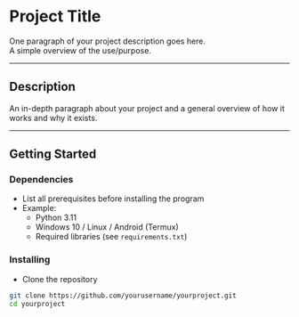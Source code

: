 # Project Title

One paragraph of your project description goes here.  
A simple overview of the use/purpose.

---

## Description

An in-depth paragraph about your project and a general overview of how it works and why it exists.

---

## Getting Started

### Dependencies

* List all prerequisites before installing the program  
* Example:  
  - Python 3.11  
  - Windows 10 / Linux / Android (Termux)  
  - Required libraries (see `requirements.txt`)  

### Installing

* Clone the repository
```bash
git clone https://github.com/yourusername/yourproject.git
cd yourproject
